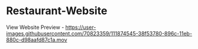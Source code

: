 # Restaurant-Website

View Website Preview - https://user-images.githubusercontent.com/70823359/111874545-38f53780-896c-11eb-880c-d98aafd87c1a.mov
